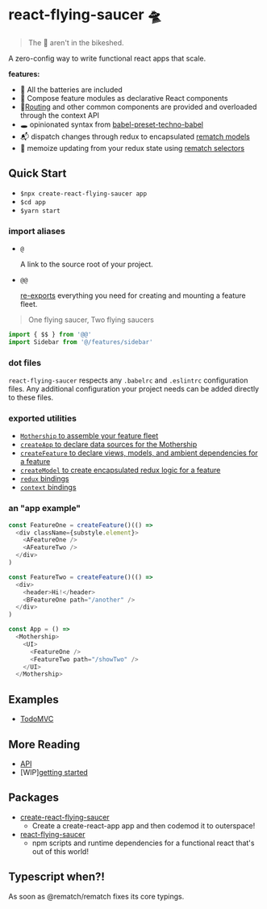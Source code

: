 # react-flying-saucer 🛸

> The 👾 aren't in the bikeshed.

A zero-config way to write functional react apps that scale.

**features:**

- 🔋 All the batteries are included
- 🔗 Compose feature modules as declarative React components
- 📍[Routing](https://github.com/ReactTraining/react-router) and other common components are provided and overloaded through the context API
- 🕳 opinionated syntax from [babel-preset-techno-babel](https://github.com/d3dc/babel-preset-techno-babel)
- 📬 dispatch changes through redux to encapsulated [rematch models](https://rematch.gitbooks.io/rematch/docs/api.html#models)
- 📝 memoize updating from your redux state using [rematch selectors](https://rematch.gitbooks.io/rematch/plugins/select/)

## Quick Start

- `$npx create-react-flying-saucer app`
- `$cd app`
- `$yarn start`

### import aliases

- `@`

  A link to the source root of your project.

- `@@`

  [re-exports](#exported-utilities) everything you need for creating and mounting a feature fleet.

> One flying saucer, Two flying saucers

```js
import { $$ } from '@@'
import Sidebar from '@/features/sidebar'
```

### dot files

`react-flying-saucer` respects any `.babelrc` and `.eslintrc` configuration files. Any additional configuration your project needs can be added directly to these files.

### exported utilities

- [`Mothership` to assemble your feature fleet](docs/api.md#mothership-)
- [`createApp` to declare data sources for the Mothership](docs/api.md#createappconfig)
- [`createFeature` to declare views, models, and ambient dependencies for a feature](docs/api.md#createfeatureconfig)
- [`createModel` to create encapsulated redux logic for a feature](docs/api.md#createModel)
- [`redux` bindings](docs/api.md#redux-bindings)
- [`context` bindings](docs/api.md#context-bindings)

### an "app example"

```js
const FeatureOne = createFeature()(() =>
  <div className={substyle.element}>
    <AFeatureOne />
    <AFeatureTwo />
  </div>
)

const FeatureTwo = createFeature()(() =>
  <div>
    <header>Hi!</header>
    <BFeatureOne path="/another" />
  </div>
)

const App = () =>
  <Mothership>
    <UI>
      <FeatureOne />
      <FeatureTwo path="/showTwo" />
    </UI>
  </Mothership>
```

## Examples

- [TodoMVC](examples/todos)

## More Reading

- [API](docs/api.md)
- [WIP][getting started](docs/gettting-started.md)

## Packages

- [create-react-flying-saucer](packages/create-react-flying-saucer)
  - Create a create-react-app app and then codemod it to outerspace!
- [react-flying-saucer](packages/react-flying-saucer)
  - npm scripts and runtime dependencies for a functional react that's out of this world!

## Typescript when?!

As soon as @rematch/rematch fixes its core typings.

